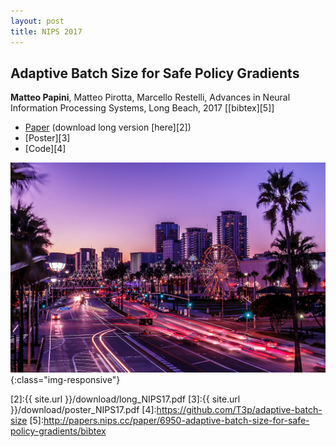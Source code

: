 ```yaml
---
layout: post
title: NIPS 2017
---
```

## Adaptive Batch Size for Safe Policy Gradients
**Matteo Papini**, Matteo Pirotta, Marcello Restelli, Advances in Neural Information Processing Systems, Long Beach, 2017 \[[bibtex][5]\]

* [Paper][1] (download long version [here][2])
* [Poster][3]
* [Code][4]

![image-title-here](../images/longbeach.jpg){:class="img-responsive"}

[1]:http://papers.nips.cc/paper/6950-adaptive-batch-size-for-safe-policy-gradients
[2]:{{ site.url }}/download/long_NIPS17.pdf
[3]:{{ site.url }}/download/poster_NIPS17.pdf
[4]:https://github.com/T3p/adaptive-batch-size
[5]:http://papers.nips.cc/paper/6950-adaptive-batch-size-for-safe-policy-gradients/bibtex
